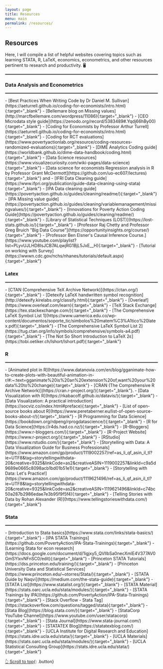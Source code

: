 ```yaml
---
layout: page
title: Resources
menu: main
permalink: /resources/
---
```

<a name="top"></a>
## Resources
Here, I will compile a list of helpful websites covering topics such as learning STATA, R, LaTeX, economics, econometrics, and other resources pertinent to research and productivity. 🖥️
<hr style="border:.25px solid grey">

### Data Analysis and Econometrics
<hr style="border:.25px solid grey">
- [Best Practices When Writing Code by Dr Daniel M. Sullivan](https://aeturrell.github.io/coding-for-economists/intro.html){:target="_blank"}
- [Bellemare blog on Missing values](http://marcfbellemare.com/wordpress/11086){:target="_blank"}
- [CEO Microdata style guide](https://zenodo.org/record/5383489#.Yqdj66hBy00){:target="_blank"}
- [Coding for Economists by Professor Arthur Turrell](https://aeturrell.github.io/coding-for-economists/intro.html){:target="_blank"}
- [Coding for RCT evaluations](https://www.povertyactionlab.org/resource/coding-resources-randomized-evaluations){:target="_blank"}
- [DIME Analytics Coding guide](https://worldbank.github.io/dime-data-handbook/coding.html){:target="_blank"}
- [Data Science resources](https://www.visualizecuriosity.com/wiki-pages/data-science){:target="_blank"}
- [Data science for economists Regression analysis in R by Professor Grant McDermott](https://github.com/uo-ec607/lectures){:target="_blank"} and
- [IFRI Data Cleaning guide](https://www.ifpri.org/publication/guide-data-cleaning-using-stata){:target="_blank"}
- [IPA Data cleaning guide](https://povertyaction.github.io/guides/cleaning/readme/){:target="_blank"}
- [IPA Missing value guide](https://povertyaction.github.io/guides/cleaning/variablemanagement/missingvalues/){:target="_blank"}
- [Innovations for Poverty Action Coding Guide](https://povertyaction.github.io/guides/cleaning/readme/){:target="_blank"}
- [Library of Statistical Techniques (LOST)](https://lost-stats.github.io/){:target="_blank"}
- [Professor Raj Chetty and Professor Greg Bruich "Big Data Course"](https://opportunityinsights.org/course/){:target="_blank"}
- [Professor Ben Elsner's Causal Inference Course.](https://www.youtube.com/playlist?list=PLyvUJLHD8IsJCB7ALqwjRG1BjL5JxE__H){:target="_blank"}
- [Tutorial on working with Survey](https://wwwn.cdc.gov/nchs/nhanes/tutorials/default.aspx){:target="_blank"}


### Latex
<hr style="border:.25px solid grey">
- [CTAN (Comprehensive TeX Archive Network)](https://ctan.org/){:target="_blank"}
- [Detexify LaTeX handwritten symbol recognition](http://detexify.kirelabs.org/classify.html){:target="_blank"}
- [Overleaf](https://www.overleaf.com/learn){:target="_blank"}
- [TeX Stack Exchange](https://tex.stackexchange.com/){:target="_blank"}
- [The Comprehensive LaTeX Symbol List 1](https://www.uamerica.edu.co/wp-content/documentos/soporte_tic/simbolos%20matem%C3%A1tico%20latex.pdf){:target="_blank"}
- [The Comprehensive LaTeX Symbol List 2](https://tug.ctan.org/info/symbols/comprehensive/symbols-a4.pdf){:target="_blank"}
- [The Not So Short Introduction to LaTeX 2ε](https://tobi.oetiker.ch/lshort/lshort.pdf){:target="_blank"}

<!--
### Python
<hr style="border:.25px solid grey">
-->

### R
<hr style="border:.25px solid grey">
- [Animated plot in R](https://www.datanovia.com/en/blog/gganimate-how-to-create-plots-with-beautiful-animation-in-r/#:~:text=gganimate%20is%20an%20extension%20of,want%20your%20data%20to%20change){:target="_blank"}
- [CRAN (The Comprehensive R Archive Network)](https://cran.r-project.org/){:target="_blank"}.
- [Data Visualization with R](https://rkabacoff.github.io/datavis/){:target="_blank"}
- [Data Visualization: A practical introduction](https://socviz.co/index.html#preface){:target="_blank"}
- [List of open-source books about R](https://www.peretaberner.eu/list-of-open-source-books-about-r/){:target="_blank"}
- [R Programming for Data Science](https://bookdown.org/rdpeng/rprogdatascience/){:target="_blank"}
- [R for Data Science](https://r4ds.had.co.nz/){:target="_blank"}
- [R-Bloggers](https://www.r-bloggers.com/){:target="_blank"}
- [R-Project Website](https://www.r-project.org/){:target="_blank"}
- [RStudio](https://www.rstudio.com/){:target="_blank"}
- [Storytelling with Data: A Data Visualization Guide for Business Professionals](https://www.amazon.com/gp/product/1119002257/ref=as_li_qf_asin_il_tl?ie=UTF8&tag=storytellingwithdata-20&creative=9325&linkCode=as2&creativeASIN=1119002257&linkId=c9a5d9689e0665c8098acb1bd01b51e1){:target="_blank"}
- [Storytelling with Data: Let's Practice!](https://www.amazon.com/gp/product/1119621496/ref=as_li_qf_asin_il_tl?ie=UTF8&tag=storytellingwithdata-20&creative=9325&linkCode=as2&creativeASIN=1119621496&linkId=c74bc50a287b2986edae7e3b95f9f5f4){:target="_blank"}
- [Telling Stories with Data by Rohan Alexander (R)](https://www.tellingstorieswithdata.com/){:target="_blank"}


### Stata
<hr style="border:.25px solid grey">
- [Introduction to Stata basics](https://www.stata.com/links/stata-basics/){:target="_blank"}
- [IPA STATA Trainings](https://github.com/PovertyAction/IPA-Stata-Trainings){:target="_blank"}
- [Learning Stata for econ research](https://docs.google.com/document/d/1igjxy5_QVIlbSa0necXmlE4V377AV0GmSYlxvNFnSC0/edit){:target="_blank"}
- [Princeton STATA Tutorials](https://dss.princeton.edu/training/){:target="_blank"}
- [Princeton University Data and Statistical Services](https://www.princeton.edu/~otorres/Stata/){:target="_blank"}
- [STATA Guide by Naqvi](https://medium.com/the-stata-guide){:target="_blank"}
- [STATA List](https://www.statalist.org/){:target="_blank"}
- [STATA Material](https://stats.oarc.ucla.edu/stata/modules/){:target="_blank"}
- [STATA Trainings by IPA](https://github.com/PovertyAction/IPA-Stata-Trainings){:target="_blank"}
- [Stack Overflow - Stata Tag](https://stackoverflow.com/questions/tagged/stata){:target="_blank"}
- [Stata Blog](https://blog.stata.com/){:target="_blank"}
- [StataCorp YouTube Channel](https://www.youtube.com/user/statacorp){:target="_blank"}
- [Stata Journal](https://www.stata-journal.com/){:target="_blank"}
- [STATATEX Blog](https://statatexblog.com/){:target="_blank"}
- [UCLA Institute for Digital Research and Education](https://stats.idre.ucla.edu/stata/){:target="_blank"}
- [UCLA Materials](https://stats.oarc.ucla.edu/stata/modules/){:target="_blank"}
- [UCLA Statistical Consulting Group](https://stats.idre.ucla.edu/stata/){:target="_blank"}


<p> </p>

[👆 Scroll to top](#top){: .button}
